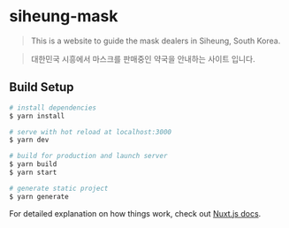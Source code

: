 # siheung-mask

> This is a website to guide the mask dealers in Siheung, South Korea.

> 대한민국 시흥에서 마스크를 판매중인 약국을 안내하는 사이트 입니다.

## Build Setup

``` bash
# install dependencies
$ yarn install

# serve with hot reload at localhost:3000
$ yarn dev

# build for production and launch server
$ yarn build
$ yarn start

# generate static project
$ yarn generate
```

For detailed explanation on how things work, check out [Nuxt.js docs](https://nuxtjs.org).
